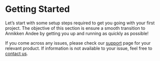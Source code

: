 # Getting Started

Let’s start with some setup steps required to get you going with your first project. The objective of this section is ensure a smooth transition to Annikken Andee by getting you up and running as quickly as possible!

If you come across any issues, please check our [support](https://annikken.com/support) page for your relevant product. If information is not available to your issue, feel free to [contact us](https://annikken.com/about-us#contact-us).